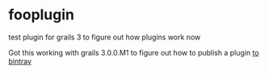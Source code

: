 # fooplugin
test plugin for grails 3 to figure out how plugins work now


Got this working with grails 3.0.0.M1 to figure out how to publish a plugin [to bintray](https://bintray.com/tednaleid/testrepo/com.naleid.plugins%3Afooplugin/view#files)

